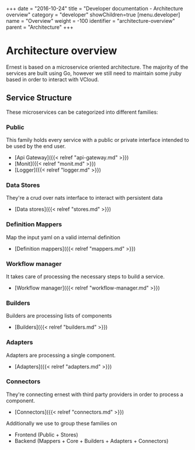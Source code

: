 +++
date = "2016-10-24"
title = "Developer documentation - Architecture overview"
category = "developer"
showChildren=true
[menu.developer]
  name = "Overview"
  weight = -100
  identifier = "architecture-overview"
  parent = "Architecture"
+++

# Architecture overview

Ernest is based on a microservice oriented architecture. The majority of the services are built using Go, however we still need to maintain some jruby based in order to interact with VCloud.


## Service Structure

These microservices can be categorized into different families:

### Public
This family holds every service with a public or private interface intended to be used by the end user.

- [Api Gateway]({{< relref "api-gateway.md" >}})
- [Monit]({{< relref "monit.md" >}})
- [Logger]({{< relref "logger.md" >}})

### Data Stores
They're a crud over nats interface to interact with persistent data

- [Data stores]({{< relref "stores.md" >}})

### Definition Mappers
Map the input yaml on a valid internal definition

- [Definition mappers]({{< relref "mappers.md" >}})

### Workflow manager
It takes care of processing the necessary steps to build a service.

- [Workflow manager]({{< relref "workflow-manager.md" >}})

### Builders
Builders are processing lists of components

- [Builders]({{< relref "builders.md" >}})

### Adapters
Adapters are processing a single component.

- [Adapters]({{< relref "adapters.md" >}})

### Connectors
They're connecting ernest with third party providers in order to process a component.

- [Connectors]({{< relref "connectors.md" >}})


Additionally we use to group these families on

- Frontend (Public + Stores)
- Backend (Mappers + Core + Builders + Adapters + Connectors)
